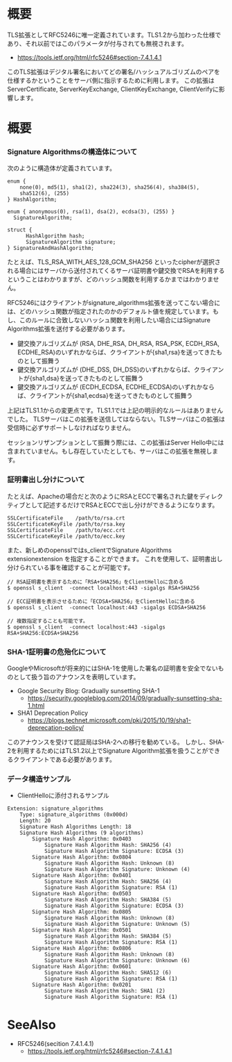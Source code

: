 # 概要
TLS拡張としてRFC5246に唯一定義されています。TLS1.2から加わった仕様であり、それ以前ではこのパラメータが付与されても無視されます。
- https://tools.ietf.org/html/rfc5246#section-7.4.1.4.1

このTLS拡張はデジタル署名においてどの署名/ハッシュアルゴリズムのペアを仕様するかということをサーバ側に指示するために利用します。
この拡張はServerCertificate, ServerKeyExchange, ClientKeyExchange, ClientVerifyに影響します。

# 概要

### Signature Algorithmsの構造体について

次のように構造体が定義されています。
```
enum {
    none(0), md5(1), sha1(2), sha224(3), sha256(4), sha384(5),
    sha512(6), (255)
} HashAlgorithm;

enum { anonymous(0), rsa(1), dsa(2), ecdsa(3), (255) }
  SignatureAlgorithm;

struct {
      HashAlgorithm hash;
      SignatureAlgorithm signature;
} SignatureAndHashAlgorithm;
```

たとえば、TLS_RSA_WITH_AES_128_GCM_SHA256 といったcipherが選択される場合にはサーバから送付されてくるサーバ証明書や鍵交換でRSAを利用するということはわかりますが、どのハッシュ関数を利用するかまではわかりません。

RFC5246にはクライアントがsignature_algorithms拡張を送ってこない場合には、どのハッシュ関数が指定されたのかのデフォルト値を規定しています。もし、このルールに合致しないハッシュ関数を利用したい場合にはSignature Algorithms拡張を送付する必要があります。
- 鍵交換アルゴリズムが (RSA, DHE_RSA, DH_RSA, RSA_PSK, ECDH_RSA, ECDHE_RSA)のいずれかならば、クライアントが{sha1,rsa}を送ってきたものとして振舞う
- 鍵交換アルゴリズムが (DHE_DSS, DH_DSS)のいずれかならば、クライアントが{sha1,dsa}を送ってきたものとして振舞う
- 鍵交換アルゴリズムが (ECDH_ECDSA, ECDHE_ECDSA)のいずれかならば、クライアントが{sha1,ecdsa}を送ってきたものとして振舞う

上記はTLS1.1からの変更点です。TLS1.1では上記の明示的なルールはありませんでした。
TLSサーバはこの拡張を送信してはならない。TLSサーバはこの拡張は受信時に必ずサポートしなければなりません。

セッションリザンプションとして振舞う際には、この拡張はServer Hello中には含まれていません。もし存在していたとしても、サーバはこの拡張を無視します。

### 証明書出し分けについて

たとえば、Apacheの場合だと次のようにRSAとECCで署名された鍵をディレクティブとして記述するだけでRSAとECCで出し分けができるようになります。
```
SSLCertificateFile    /path/to/rsa.crt
SSLCertificateKeyFile /path/to/rsa.key
SSLCertificateFile    /path/to/ecc.crt
SSLCertificateKeyFile /path/to/ecc.key
```

また、新しめのopensslではs_clientでSignature Algorithms extensionextension を指定することができます。
これを使用して、証明書出し分けられている事を確認することが可能です。
```
// RSA証明書を表示するために「RSA+SHA256」をClientHelloに含める
$ openssl s_client  -connect localhost:443 -sigalgs RSA+SHA256

// ECC証明書を表示させるために「ECDSA+SHA256」をClientHelloに含める
$ openssl s_client  -connect localhost:443 -sigalgs ECDSA+SHA256 

// 複数指定することも可能です。
$ openssl s_client  -connect localhost:443 -sigalgs RSA+SHA256:ECDSA+SHA256

```

### SHA-1証明書の危殆化について
GoogleやMicrosoftが将来的にはSHA-1を使用した署名の証明書を安全でないものとして扱う旨のアナウンスを表明しています。
- Google Security Blog: Gradually sunsetting SHA-1
  - https://security.googleblog.com/2014/09/gradually-sunsetting-sha-1.html
- SHA1 Deprecation Policy
  - https://blogs.technet.microsoft.com/pki/2015/10/19/sha1-deprecation-policy/

このアナウンスを受けて認証局はSHA-2への移行を勧めている。
しかし、SHA-2を利用するためにはTLS1.2以上でSignature Algorithm拡張を扱うことができるクライアントである必要があります。

### データ構造サンプル
- ClientHelloに添付されるサンプル
```
Extension: signature_algorithms
    Type: signature_algorithms (0x000d)
    Length: 20
    Signature Hash Algorithms Length: 18
    Signature Hash Algorithms (9 algorithms)
        Signature Hash Algorithm: 0x0403
            Signature Hash Algorithm Hash: SHA256 (4)
            Signature Hash Algorithm Signature: ECDSA (3)
        Signature Hash Algorithm: 0x0804
            Signature Hash Algorithm Hash: Unknown (8)
            Signature Hash Algorithm Signature: Unknown (4)
        Signature Hash Algorithm: 0x0401
            Signature Hash Algorithm Hash: SHA256 (4)
            Signature Hash Algorithm Signature: RSA (1)
        Signature Hash Algorithm: 0x0503
            Signature Hash Algorithm Hash: SHA384 (5)
            Signature Hash Algorithm Signature: ECDSA (3)
        Signature Hash Algorithm: 0x0805
            Signature Hash Algorithm Hash: Unknown (8)
            Signature Hash Algorithm Signature: Unknown (5)
        Signature Hash Algorithm: 0x0501
            Signature Hash Algorithm Hash: SHA384 (5)
            Signature Hash Algorithm Signature: RSA (1)
        Signature Hash Algorithm: 0x0806
            Signature Hash Algorithm Hash: Unknown (8)
            Signature Hash Algorithm Signature: Unknown (6)
        Signature Hash Algorithm: 0x0601
            Signature Hash Algorithm Hash: SHA512 (6)
            Signature Hash Algorithm Signature: RSA (1)
        Signature Hash Algorithm: 0x0201
            Signature Hash Algorithm Hash: SHA1 (2)
            Signature Hash Algorithm Signature: RSA (1)
```

# SeeAlso
- RFC5246(secition 7.4.1.4.1)
  - https://tools.ietf.org/html/rfc5246#section-7.4.1.4.1
